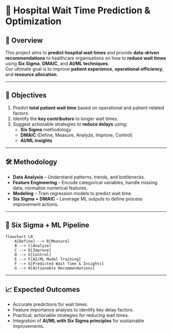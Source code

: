 # 🏥 Hospital Wait Time Prediction & Optimization

## 📌 Overview
This project aims to **predict hospital wait times** and provide **data-driven recommendations** to healthcare organisations on how to **reduce wait times** using **Six Sigma**, **DMAIC**, and **AI/ML techniques**.  
Our ultimate goal is to improve **patient experience**, **operational efficiency**, and **resource allocation**.

---

## 🎯 Objectives
1. Predict **total patient wait time** based on operational and patient-related factors.
2. Identify the **key contributors** to longer wait times.
3. Suggest actionable strategies to **reduce delays** using:
   - **Six Sigma** methodology
   - **DMAIC** (Define, Measure, Analyze, Improve, Control)
   - **AI/ML insights**

---

## 🛠 Methodology
- **Data Analysis** – Understand patterns, trends, and bottlenecks.
- **Feature Engineering** – Encode categorical variables, handle missing data, normalize numerical features.
- **Modeling** – Train regression models to predict wait time.
- **Six Sigma + DMAIC** – Leverage ML outputs to define process improvement actions.

---

## 🔄 Six Sigma + ML Pipeline

```mermaid
flowchart LR
    A[Define] --> B[Measure]
    B --> C[Analyze]
    C --> D[Improve]
    D --> E[Control]
    E --> F[AI/ML Model Training]
    F --> G[Predicted Wait Time & Insights]
    G --> H[Actionable Recommendations]
```
---

## 📈 Expected Outcomes

* Accurate predictions for wait times.
* Feature importance analysis to identify key delay factors.
* Practical, actionable strategies for reducing wait times.
* Integration of **AI/ML with Six Sigma principles** for sustainable improvements.
